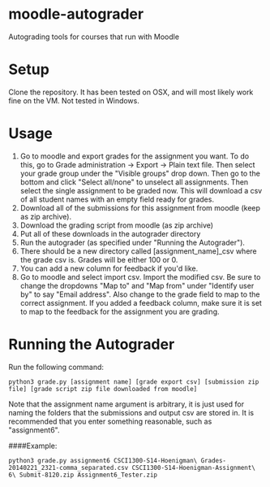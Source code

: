 moodle-autograder
=================
Autograding tools for courses that run with Moodle

Setup
=====
Clone the repository. It has been tested on OSX, and will most likely work fine
on the VM. Not tested in Windows.

Usage
=====
1. Go to moodle and export grades for the assignment you want.
To do this, go to Grade administration -> Export -> Plain text file. Then select your
grade group under the "Visible groups" drop down. Then go to the bottom and click
"Select all/none" to unselect all assignments. Then select the single assignment to
be graded now. This will download a csv of all student names with an empty field ready for
grades.
2. Download all of the submissions for this assignment from moodle (keep as zip archive).
3. Download the grading script from moodle (as zip archive)
4. Put all of these downloads in the autograder directory
5. Run the autograder (as specified under "Running the Autograder").
6. There should be a new directory called [assignment_name]_csv where the grade csv is.
Grades will be either 100 or 0.
7. You can add a new column for feedback if you'd like.
8. Go to moodle and select import csv. Import the modified csv. Be sure to change
the dropdowns "Map to" and "Map from" under "Identify user by" to say "Email address".
Also change to the grade field to map to the correct assignment. If you added a
feedback column, make sure it is set to map to the feedback for the assignment you
are grading.

Running the Autograder
======================
Run the following command:

```
python3 grade.py [assignment name] [grade export csv] [submission zip file] [grade script zip file downloaded from moodle]
```

Note that the assignment name argument is arbitrary, it is just used for naming the
folders that the submissions and output csv are stored in. It is recommended that
you enter something reasonable, such as "assignment6".

####Example:

```
python3 grade.py assignment6 CSCI1300-S14-Hoenigman\ Grades-20140221_2321-comma_separated.csv CSCI1300-S14-Hoenigman-Assignment\ 6\ Submit-8120.zip Assignment6_Tester.zip
```

